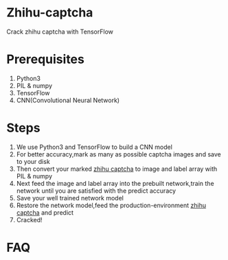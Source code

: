 # Zhihu-captcha
Crack zhihu captcha with TensorFlow

# Prerequisites
1. Python3
2. PIL & numpy
3. TensorFlow
4. CNN(Convolutional Neural Network)

# Steps
1. We use Python3 and TensorFlow to build a CNN model
2. For better accuracy,mark as many as possible captcha images and save to your disk
3. Then convert your marked [zhihu captcha](https://www.zhihu.com/captcha.gif) to image and label array with PIL & numpy
4. Next feed the image and label array into the prebuilt network,train the network until you are satisfied with the predict accuracy
5. Save your well trained network model
6. Restore the network model,feed the production-environment [zhihu captcha](https://www.zhihu.com/captcha.gif) and predict
7. Cracked!

# FAQ

